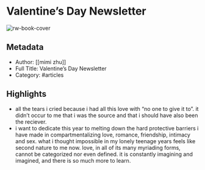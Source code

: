 # Valentine’s Day Newsletter

![rw-book-cover](https://readwise-assets.s3.amazonaws.com/static/images/default-book-icon-1.a08c56e2fedd.png)

## Metadata
- Author: [[mimi zhu]]
- Full Title: Valentine’s Day Newsletter
- Category: #articles

## Highlights
- all the tears i cried because i had all this love with “no one to give it to”. it didn’t occur to me that i was the source and that i should have also been the reciever.
- i want to dedicate this year to melting down the hard protective barriers i have made in compartmentalizing love, romance, friendship, intimacy and sex. what i thought impossible in my lonely teenage years feels like second nature to me now. love, in all of its many myriading forms, cannot be categorized nor even defined. it is constantly imagining and imagined, and there is so much more to learn.
